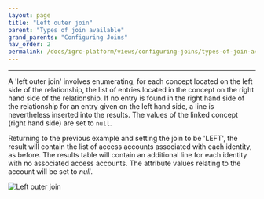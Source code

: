 ```yaml
---
layout: page
title: "Left outer join"
parent: "Types of join available"
grand_parents: "Configuring Joins"
nav_order: 2
permalink: /docs/igrc-platform/views/configuring-joins/types-of-join-available/left-outer-join/
---
```

---

A 'left outer join' involves enumerating, for each concept located on the left side of the relationship, the list of entries located in the concept on the right hand side of the relationship. If no entry is found in the right hand side of the relationship for an entry given on the left hand side, a line is nevertheless inserted into the results. The values of the linked concept (right hand side) are set to `null`.    

Returning to the previous example and setting the join to be 'LEFT', the result will contain the list of access accounts associated with each identity, as before. The results table will contain an additional line for each identity with no associated access accounts. The attribute values relating to the account will be set to _null_.   

![Left outer join]({{site.baseurl}}/docs/igrc-platform/views/configuring-joins/images/worddava3bed2f09bfef9766a0369823a86c1d5.png "Left outer join")
